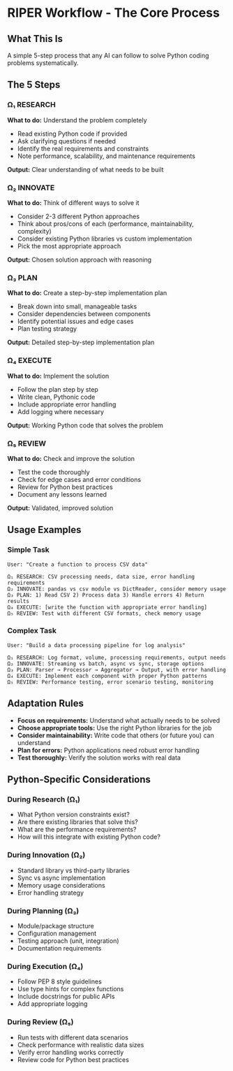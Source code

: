 # RIPER Workflow - The Core Process

## What This Is
A simple 5-step process that any AI can follow to solve Python coding problems systematically.

## The 5 Steps

### Ω₁ RESEARCH
**What to do:** Understand the problem completely
- Read existing Python code if provided
- Ask clarifying questions if needed
- Identify the real requirements and constraints
- Note performance, scalability, and maintenance requirements

**Output:** Clear understanding of what needs to be built

### Ω₂ INNOVATE
**What to do:** Think of different ways to solve it
- Consider 2-3 different Python approaches
- Think about pros/cons of each (performance, maintainability, complexity)
- Consider existing Python libraries vs custom implementation
- Pick the most appropriate approach

**Output:** Chosen solution approach with reasoning

### Ω₃ PLAN
**What to do:** Create a step-by-step implementation plan
- Break down into small, manageable tasks
- Consider dependencies between components
- Identify potential issues and edge cases
- Plan testing strategy

**Output:** Detailed step-by-step implementation plan

### Ω₄ EXECUTE
**What to do:** Implement the solution
- Follow the plan step by step
- Write clean, Pythonic code
- Include appropriate error handling
- Add logging where necessary

**Output:** Working Python code that solves the problem

### Ω₅ REVIEW
**What to do:** Check and improve the solution
- Test the code thoroughly
- Check for edge cases and error conditions
- Review for Python best practices
- Document any lessons learned

**Output:** Validated, improved solution

## Usage Examples

### Simple Task
```
User: "Create a function to process CSV data"

Ω₁ RESEARCH: CSV processing needs, data size, error handling requirements
Ω₂ INNOVATE: pandas vs csv module vs DictReader, consider memory usage
Ω₃ PLAN: 1) Read CSV 2) Process data 3) Handle errors 4) Return results
Ω₄ EXECUTE: [write the function with appropriate error handling]
Ω₅ REVIEW: Test with different CSV formats, check memory usage
```

### Complex Task
```
User: "Build a data processing pipeline for log analysis"

Ω₁ RESEARCH: Log format, volume, processing requirements, output needs
Ω₂ INNOVATE: Streaming vs batch, async vs sync, storage options
Ω₃ PLAN: Parser → Processor → Aggregator → Output, with error handling
Ω₄ EXECUTE: Implement each component with proper Python patterns
Ω₅ REVIEW: Performance testing, error scenario testing, monitoring
```

## Adaptation Rules
- **Focus on requirements:** Understand what actually needs to be solved
- **Choose appropriate tools:** Use the right Python libraries for the job
- **Consider maintainability:** Write code that others (or future you) can understand
- **Plan for errors:** Python applications need robust error handling
- **Test thoroughly:** Verify the solution works with real data

## Python-Specific Considerations

### During Research (Ω₁)
- What Python version constraints exist?
- Are there existing libraries that solve this?
- What are the performance requirements?
- How will this integrate with existing Python code?

### During Innovation (Ω₂)
- Standard library vs third-party libraries
- Sync vs async implementation
- Memory usage considerations
- Error handling strategy

### During Planning (Ω₃)
- Module/package structure
- Configuration management
- Testing approach (unit, integration)
- Documentation requirements

### During Execution (Ω₄)
- Follow PEP 8 style guidelines
- Use type hints for complex functions
- Include docstrings for public APIs
- Add appropriate logging

### During Review (Ω₅)
- Run tests with different data scenarios
- Check performance with realistic data sizes
- Verify error handling works correctly
- Review code for Python best practices